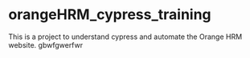 # orangeHRM_cypress_training
This is a project to understand cypress and automate the Orange HRM website.
gbwfgwerfwr
